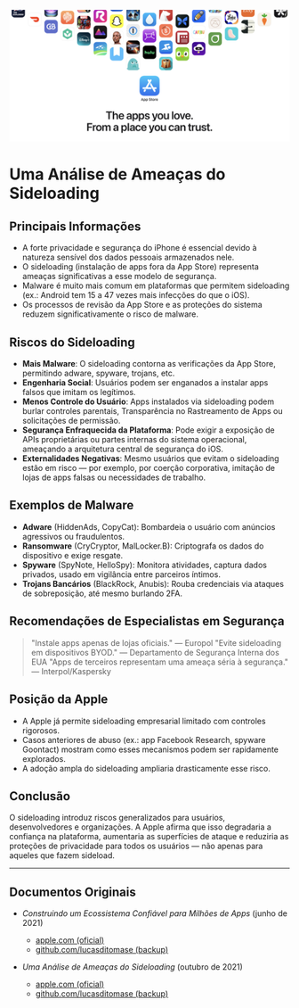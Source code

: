![Banner](../assets/banner.png)

# Uma Análise de Ameaças do Sideloading

## Principais Informações

- A forte privacidade e segurança do iPhone é essencial devido à natureza sensível dos dados pessoais armazenados nele.
- O sideloading (instalação de apps fora da App Store) representa ameaças significativas a esse modelo de segurança.
- Malware é muito mais comum em plataformas que permitem sideloading (ex.: Android tem 15 a 47 vezes mais infecções do que o iOS).
- Os processos de revisão da App Store e as proteções do sistema reduzem significativamente o risco de malware.

## Riscos do Sideloading

- **Mais Malware**: O sideloading contorna as verificações da App Store, permitindo adware, spyware, trojans, etc.
- **Engenharia Social**: Usuários podem ser enganados a instalar apps falsos que imitam os legítimos.
- **Menos Controle do Usuário**: Apps instalados via sideloading podem burlar controles parentais, Transparência no Rastreamento de Apps ou solicitações de permissão.
- **Segurança Enfraquecida da Plataforma**: Pode exigir a exposição de APIs proprietárias ou partes internas do sistema operacional, ameaçando a arquitetura central de segurança do iOS.
- **Externalidades Negativas**: Mesmo usuários que evitam o sideloading estão em risco — por exemplo, por coerção corporativa, imitação de lojas de apps falsas ou necessidades de trabalho.

## Exemplos de Malware

- **Adware** (HiddenAds, CopyCat): Bombardeia o usuário com anúncios agressivos ou fraudulentos.
- **Ransomware** (CryCryptor, MalLocker.B): Criptografa os dados do dispositivo e exige resgate.
- **Spyware** (SpyNote, HelloSpy): Monitora atividades, captura dados privados, usado em vigilância entre parceiros íntimos.
- **Trojans Bancários** (BlackRock, Anubis): Rouba credenciais via ataques de sobreposição, até mesmo burlando 2FA.

## Recomendações de Especialistas em Segurança

> "Instale apps apenas de lojas oficiais." — Europol
> "Evite sideloading em dispositivos BYOD." — Departamento de Segurança Interna dos EUA
> "Apps de terceiros representam uma ameaça séria à segurança." — Interpol/Kaspersky

## Posição da Apple

- A Apple já permite sideloading empresarial limitado com controles rigorosos.
- Casos anteriores de abuso (ex.: app Facebook Research, spyware Goontact) mostram como esses mecanismos podem ser rapidamente explorados.
- A adoção ampla do sideloading ampliaria drasticamente esse risco.

## Conclusão

O sideloading introduz riscos generalizados para usuários, desenvolvedores e organizações. A Apple afirma que isso degradaria a confiança na plataforma, aumentaria as superfícies de ataque e reduziria as proteções de privacidade para todos os usuários — não apenas para aqueles que fazem sideload.

---

## Documentos Originais

- *Construindo um Ecossistema Confiável para Milhões de Apps* (junho de 2021)
  -  [apple.com (oficial)](https://www.apple.com/privacy/docs/Building_a_Trusted_Ecosystem_for_Millions_of_Apps.pdf)
  -  [github.com/lucasditomase (backup)](https://github.com/lucasditomase/app-restrictions/blob/main/summary.pdf)

- *Uma Análise de Ameaças do Sideloading* (outubro de 2021)
  -  [apple.com (oficial)](https://www.apple.com/privacy/docs/Building_a_Trusted_Ecosystem_for_Millions_of_Apps_A_Threat_Analysis_of_Sideloading.pdf)
  -  [github.com/lucasditomase (backup)](https://github.com/lucasditomase/app-restrictions/blob/main/threat-analysis.pdf)
